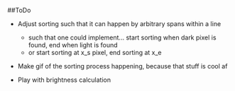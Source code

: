 ##ToDo

  * Adjust sorting such that it can happen by arbitrary spans within a line
    * such that one could implement... start sorting when dark pixel is found, end when light is found
    * or start sorting at x_s pixel, end sorting at x_e

  * Make gif of the sorting process happening, because that stuff is cool af

  * Play with brightness calculation